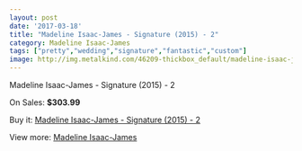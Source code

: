 ```yaml
---
layout: post
date: '2017-03-18'
title: "Madeline Isaac-James - Signature (2015) - 2"
category: Madeline Isaac-James
tags: ["pretty","wedding","signature","fantastic","custom"]
image: http://img.metalkind.com/46209-thickbox_default/madeline-isaac-james-signature-2015-2.jpg
---
```

Madeline Isaac-James - Signature (2015) - 2

On Sales: **$303.99**
<a href="https://www.metalkind.com/en/madeline-isaacjames/13297-madeline-isaac-james-signature-2015-2.html"><amp-img layout="responsive" width="600" height="600" src="//img.metalkind.com/46209-thickbox_default/madeline-isaac-james-signature-2015-2.jpg" alt="Madeline Isaac-James - Signature (2015) - 2 0" /></a>

Buy it: [Madeline Isaac-James - Signature (2015) - 2](https://www.metalkind.com/en/madeline-isaacjames/13297-madeline-isaac-james-signature-2015-2.html "Madeline Isaac-James - Signature (2015) - 2")

View more: [Madeline Isaac-James](https://www.metalkind.com/en/80-madeline-isaacjames "Madeline Isaac-James")